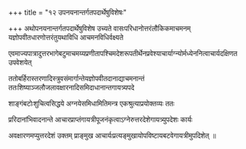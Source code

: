 +++
title = "१२ उपनयनान्तर्गतपदार्थेषुविशेषः"

+++
अथोपनयनान्तर्गतपदार्थेषुविशेष उच्यते वासःपरिधानोत्तरंलौकिकमाचमनम् यज्ञोपवीतधारणोत्तरंतुयथाविधि आचमनविधिर्वक्ष्यते

एवमाज्यपात्रादुत्तरभागेबटुमाचमय्यप्रणीतापश्चिमदेशरूपतीर्थेनप्रवेश्याचार्याग्न्योर्मध्येननित्वाचार्यदक्षिणत उपवेशयेत्

ततोबर्हिरास्तरणादिस्त्रुवसंमार्गान्तेयज्ञोपवीतदानाद्याचमनान्तं ततःशिष्याञ्जलौजलावक्षारनादिसमिदाधानान्तगायत्र्यपदे

शाङ्गंबटोःशुचित्वसिद्धये अग्नयेसमिधामितिमन्त्र एकश्रुत्याप्रयोक्तव्यः ततः

प्ररिदानांभिवादनान्ते आचारप्राप्तंगायत्रीपूजनंकृत्वाऽग्नेरुत्तरदेशेगायत्र्युपदेशः कार्यः

अवक्षारणमप्युत्तरदेशं उक्तम् प्राङ्‌मुख आचार्यःप्रत्यङ्‌मुखायोपविष्टायबटवेगायत्रीमुपदिशेत् ॥
